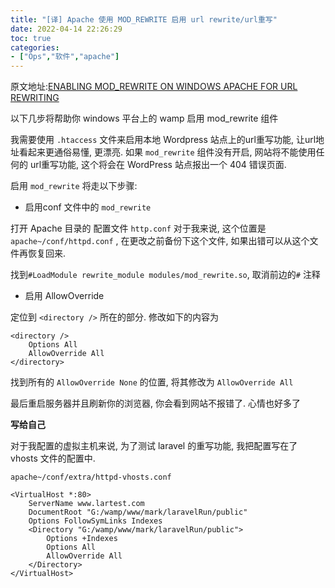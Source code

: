 ```yaml
---
title: "[译] Apache 使用 MOD_REWRITE 启用 url rewrite/url重写"
date: 2022-04-14 22:26:29
toc: true
categories:
- ["Ops","软件","apache"]
---
```


原文地址:[ENABLING MOD_REWRITE ON WINDOWS APACHE FOR URL REWRITING](http://www.webdevdoor.com/php/mod_rewrite-windows-apache-url-rewriting/)

以下几步将帮助你 windows 平台上的 wamp 启用 mod_rewrite 组件

我需要使用 `.htaccess` 文件来启用本地 Wordpress 站点上的url重写功能, 让url地址看起来更通俗易懂, 更漂亮. 如果 `mod_rewrite` 组件没有开启, 网站将不能使用任何的 url重写功能, 这个将会在 WordPress 站点报出一个 404 错误页面.

启用 `mod_rewrite` 将走以下步骤:

- 启用conf 文件中的 `mod_rewrite`

打开 Apache 目录的 配置文件 `http.conf` 对于我来说, 这个位置是 `apache~/conf/httpd.conf` , 在更改之前备份下这个文件, 如果出错可以从这个文件再恢复回来.

找到`#LoadModule rewrite_module modules/mod_rewrite.so`, 取消前边的`#` 注释
- 启用 AllowOverride

定位到 `<directory />` 所在的部分. 修改如下的内容为



```
<directory />
	Options All
	AllowOverride All
</directory>
```
找到所有的 `AllowOverride None` 的位置, 将其修改为 `AllowOverride All`

最后重启服务器并且刷新你的浏览器, 你会看到网站不报错了. 心情也好多了

**写给自己**

对于我配置的虚拟主机来说, 为了测试 laravel 的重写功能, 我把配置写在了 vhosts 文件的配置中.

`apache~/conf/extra/httpd-vhosts.conf`
```
<VirtualHost *:80>
    ServerName www.lartest.com
    DocumentRoot "G:/wamp/www/mark/laravelRun/public"
    Options FollowSymLinks Indexes
    <Directory "G:/wamp/www/mark/laravelRun/public">
        Options +Indexes
        Options All
        AllowOverride All
    </Directory>
</VirtualHost>
```

